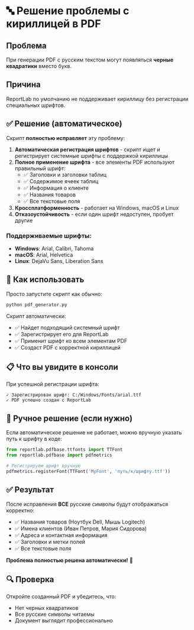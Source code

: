 # 🔤 Решение проблемы с кириллицей в PDF

## Проблема
При генерации PDF с русским текстом могут появляться **черные квадратики** вместо букв.

## Причина
ReportLab по умолчанию не поддерживает кириллицу без регистрации специальных шрифтов.

## ✅ Решение (автоматическое)
Скрипт **полностью исправляет** эту проблему:

1. **Автоматическая регистрация шрифтов** - скрипт ищет и регистрирует системные шрифты с поддержкой кириллицы
2. **Полное применение шрифта** - все элементы PDF используют правильный шрифт:
   - ✅ Заголовки и заголовки таблиц
   - ✅ Содержимое ячеек таблиц
   - ✅ Информация о клиенте
   - ✅ Названия товаров
   - ✅ Все текстовые поля
3. **Кроссплатформенность** - работает на Windows, macOS и Linux
4. **Отказоустойчивость** - если один шрифт недоступен, пробует другие

### Поддерживаемые шрифты:
- **Windows**: Arial, Calibri, Tahoma
- **macOS**: Arial, Helvetica  
- **Linux**: DejaVu Sans, Liberation Sans

## 🚀 Как использовать

Просто запустите скрипт как обычно:
```bash
python pdf_generator.py
```

Скрипт автоматически:
- ✅ Найдет подходящий системный шрифт
- ✅ Зарегистрирует его для ReportLab
- ✅ Применит шрифт ко всем элементам PDF
- ✅ Создаст PDF с корректной кириллицей

## 📋 Что вы увидите в консоли

При успешной регистрации шрифта:
```
✓ Зарегистрирован шрифт: C:/Windows/Fonts/arial.ttf
✓ PDF успешно создан с ReportLab
```

## 🔧 Ручное решение (если нужно)

Если автоматическое решение не работает, можно вручную указать путь к шрифту в коде:

```python
from reportlab.pdfbase.ttfonts import TTFont
from reportlab.pdfbase import pdfmetrics

# Регистрируем шрифт вручную
pdfmetrics.registerFont(TTFont('MyFont', 'путь/к/шрифту.ttf'))
```

## ✅ Результат

После исправления **ВСЕ** русские символы будут отображаться корректно:
- ✅ Названия товаров (Ноутбук Dell, Мышь Logitech)
- ✅ Имена клиентов (Иван Петров, Мария Сидорова)
- ✅ Адреса и контактная информация
- ✅ Заголовки и метки полей
- ✅ Все текстовые поля

**Проблема полностью решена автоматически!** 🎉

## 🔍 Проверка

Откройте созданный PDF и убедитесь, что:
- Нет черных квадратиков
- Все русские символы читаемы
- Документ выглядит профессионально
